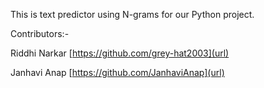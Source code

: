 This is text predictor using N-grams for our Python project. 

Contributors:-

Riddhi Narkar
[https://github.com/grey-hat2003](url)

Janhavi Anap
[https://github.com/JanhaviAnap](url)
